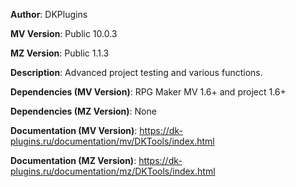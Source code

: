 **Author**: DKPlugins

**MV Version**: Public 10.0.3

**MZ Version**: Public 1.1.3

**Description**: Advanced project testing and various functions.

**Dependencies (MV Version)**: RPG Maker MV 1.6+ and project 1.6+

**Dependencies (MZ Version)**: None

**Documentation (MV Version)**: https://dk-plugins.ru/documentation/mv/DKTools/index.html

**Documentation (MZ Version)**: https://dk-plugins.ru/documentation/mz/DKTools/index.html